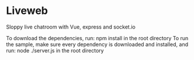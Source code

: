 # Liveweb
Sloppy live chatroom with Vue, express and socket.io


To download the dependencies, run: npm install in the root directory
To run the sample, make sure every dependency is downloaded and installed, and run: node ./server.js in the root directory
